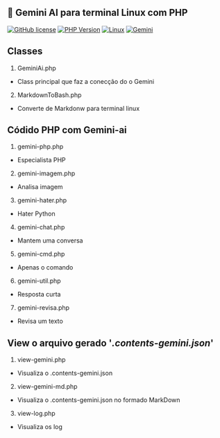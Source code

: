 ## 🤖  Gemini AI para terminal Linux com PHP

[![GitHub license](https://img.shields.io/github/license/ocontrolador/gemini-ai?style=flat-square)](https://www.gnu.org/licenses/gpl-3.0.en.html)
[![PHP Version](https://img.shields.io/badge/PHP-8.3-blue?style=flat-square)](https://www.php.net/releases/8.3/en.php)
[![Linux](https://img.shields.io/badge/OS-Linux-yellow?style=flat-square)](https://www.kernel.org/)
[![Gemini](https://img.shields.io/badge/Gemini-compatible-blueviolet?style=flat-square)](https://gemini.csd.auth.gr/)


## Classes

1. GeminiAi.php
  + Class principal que faz a conecção do o Gemini

2. MarkdownToBash.php
  + Converte de Markdonw para terminal linux

## Códido PHP com Gemini-ai

1. gemini-php.php
  + Especialista PHP

2. gemini-imagem.php
  + Analisa imagem

3. gemini-hater.php
  + Hater Python

4. gemini-chat.php
  + Mantem uma conversa

5. gemini-cmd.php
  + Apenas o comando

6. gemini-util.php
  + Resposta curta

7. gemini-revisa.php
  + Revisa um texto

## View o arquivo gerado '*.contents-gemini.json*'

1. view-gemini.php
  + Visualiza o .contents-gemini.json

2. view-gemini-md.php
  + Visualiza o .contents-gemini.json no formado MarkDown

3. view-log.php
  + Visualiza os log


